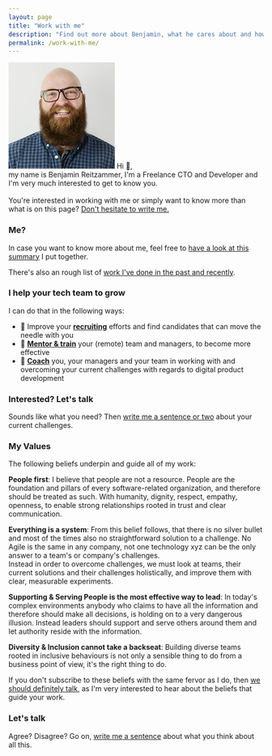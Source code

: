 ```yaml
---
layout: page
title: "Work with me"
description: "Find out more about Benjamin, what he cares about and how he can work with you."
permalink: /work-with-me/
---
```


<p>
  <img class="aboutimg" src="/static/img/benjamin.jpg" />
  Hi 👋,
  <br>
  my name is Benjamin Reitzammer, I'm a Freelance CTO and Developer and I'm very much interested to get to know you.
  <br>
  <br>
  You're interested in working with me or simply want to know more than what is on this page?
  <a href="/contact">Don't hesitate to write me.</a>
</p>
<div style='clear: both;'></div>

### Me?

In case you want to know more about me, feel free to [have a look at this summary](about) I put together.

There's also an rough list of [work I've done in the past and recently](past-work).

### I help your tech team to grow

I can do that in the following ways:
- 🚀 Improve your [**recruiting**](past-work#recruiting) efforts and find candidates that can move the needle with you
- 💪 [**Mentor & train**](past-work#mentor--train) your (remote) team and managers, to become more effective
- 🧠 [**Coach**](past-work#coach) you, your managers and your team in working with and overcoming your current challenges with regards to digital product development

### Interested? Let's talk

Sounds like what you need? Then [write me a sentence or two](/contact) about your current challenges.

### My Values

The following beliefs underpin and guide all of my work:

**People first**: I believe that people are not a resource. People are the foundation and pillars of every
software-related organization, and therefore should be treated as such. With humanity, dignity, respect, empathy,
openness, to enable strong relationships rooted in trust and clear communication.

**Everything is a system**: From this belief follows, that there is no silver bullet and most of the times also no
straightforward solution to a challenge. No Agile is the same in any company, not one technology xyz can be the only
answer to a team's or company's challenges.  
Instead in order to overcome challenges, we must look at teams, their current solutions and their challenges holistically,
and improve them with clear, measurable experiments.

**Supporting & Serving People is the most effective way to lead**: In today's complex environments anybody who claims
to have all the information and therefore should make all decisions, is holding on to a very dangerous illusion. Instead
leaders should support and serve others around them and let authority reside with the information.

**Diversity & Inclusion cannot take a backseat**: Building diverse teams rooted in inclusive behaviours is not only a
sensible thing to do from a business point of view, it's the right thing to do.

If you don't subscribe to these beliefs with the same fervor as I do, then [we should definitely talk](/contact), as I'm very interested to hear about the beliefs that guide your work.

### Let's talk

Agree? Disagree? Go on, [write me a sentence](/contact) about what you think about all this.
